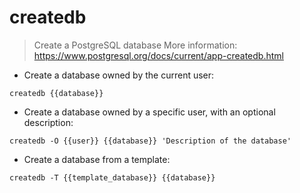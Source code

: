 # createdb

> Create a PostgreSQL database
> More information: <https://www.postgresql.org/docs/current/app-createdb.html>

- Create a database owned by the current user:

`createdb {{database}}`

- Create a database owned by a specific user, with an optional description:

`createdb -O {{user}} {{database}} 'Description of the database'`

- Create a database from a template:

`createdb -T {{template_database}} {{database}}`

